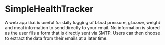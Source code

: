 # SimpleHealthTracker
A web app that is useful for daily logging of blood pressure, glucose, weight and meal information to send directly to your email. No information is stored as the user fills a form that is directly sent via SMTP. Users can then choose to extract the data from their emails at a later time.
